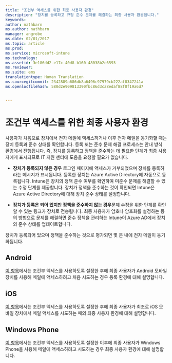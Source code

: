 ```yaml
---
title: "조건부 액세스를 위한 최종 사용자 환경"
description: "장치를 등록하고 규정 준수 문제를 해결하는 최종 사용자 환경입니다."
keywords: 
author: nathbarn
ms.author: nathbarn
manager: angrobe
ms.date: 02/01/2017
ms.topic: article
ms.prod: 
ms.service: microsoft-intune
ms.technology: 
ms.assetid: 3e186dd2-e17c-40d8-b160-48038b2c6593
ms.reviewer: 
ms.suite: ems
translationtype: Human Translation
ms.sourcegitcommit: 2342889a686db8a6496c97979cb222af8347241a
ms.openlocfilehash: 580d2e909813390fbc86d3ca8edaf88f0f19a6d7


---
```


# <a name="end-user-experience-of-conditional-access"></a>조건부 액세스를 위한 최종 사용자 환경
사용자가 처음으로 장치에서 전자 메일에 액세스하거나 이후 전자 메일을 동기화할 때는 장치 등록과 준수 상태를 확인합니다. 등록 또는 준수 문제 해결 프로세스는 안내 방식 환경에서 진행됩니다. 즉, 장치를 등록하고 정책을 준수하는 데 필요한 단계가 최종 사용자에게 표시되므로 IT 지원 센터에 도움을 요청할 필요가 없습니다.

-   **장치가 등록되지 않은 경우** 로그인 페이지에 액세스가 거부되었으며 장치를 등록하라는 메시지가 표시됩니다. 등록한 장치는 Azure Active Directory에 자동으로 등록됩니다. Intune은 장치의 정책 준수 여부를 확인하여 미준수 문제를 해결할 수 있는 수정 단계를 제공합니다. 장치가 정책을 준수하는 것이 확인되면 Intune은 Azure Active Directory에 대해 장치 준수 상태를 설정합니다.

-   **장치가 등록은 되어 있지만 정책을 준수하지 않는 경우**문제 수정을 위한 단계를 확인할 수 있는 링크가 장치로 전송됩니다. 최종 사용자가 암호나 암호화를 설정하는 등의 방법으로 문제를 해결하면 준수 정책을 관리하는 Intune이 Azure AD에서 장치의 준수 상태를 업데이트합니다.

장치가 등록되어 있으며 정책을 준수하는 것으로 평가되면 몇 분 내에 전자 메일이 동기화됩니다.

## <a name="android"></a>Android

[이 항목](end-user-experience-conditional-access-android.md)에서는 조건부 액세스를 사용하도록 설정한 후에 최종 사용자가 Android 모바일 장치를 사용해 메일에 액세스하려고 처음 시도하는 경우 등록 환경에 대해 설명합니다.

## <a name="ios"></a>iOS

[이 항목](end-user-experience-conditional-access-ios.md)에서는 조건부 액세스를 사용하도록 설정한 후에 최종 사용자가 최초로 iOS 모바일 장치에서 메일 액세스를 시도하는 때의 최종 사용자 환경에 대해 설명합니다.

## <a name="windows-phone"></a>Windows Phone

[이 항목](end-user-experience-conditional-access-winphone.md)에서는 조건부 액세스를 사용하도록 설정한 이후에 최종 사용자가 Windows Phone을 사용해 메일에 액세스하려고 시도하는 경우 최종 사용자 환경에 대해 설명합니다.



<!--HONumber=Jan17_HO1-->


